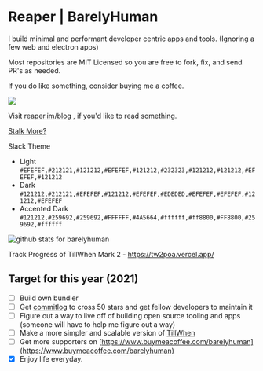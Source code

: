 # Reaper | BarelyHuman

I build minimal and performant developer centric apps and tools. (Ignoring a few web and electron apps)

Most repositories are MIT Licensed so you are free to fork, fix, and send PR's as needed.

If you do like something, consider buying me a coffee.

<a href="https://www.buymeacoffee.com/barelyhuman"><img src="https://img.buymeacoffee.com/button-api/?text=Buy me a coffee&emoji=&slug=barelyhuman&button_colour=000000&font_colour=ffffff&font_family=Inter&outline_colour=ffffff&coffee_colour=FFDD00"></a>


Visit [reaper.im/blog](https://reaper.im/blog) , if you'd like to read something.

[Stalk More?](https://gitstalk.netlify.app/barelyhuman)

Slack Theme 
- Light `#EFEFEF,#212121,#121212,#EFEFEF,#121212,#232323,#121212,#121212,#EFEFEF,#121212`
- Dark `#121212,#212121,#EFEFEF,#121212,#EFEFEF,#EDEDED,#EFEFEF,#EFEFEF,#121212,#EFEFEF`
- Accented Dark `#121212,#259692,#259692,#FFFFFF,#4A5664,#ffffff,#ff8800,#FF8800,#259692,#ffffff`

<img  src="https://github-readme-stats.vercel.app/api?username=barelyhuman&show_icons=true&hide_title=true&count_private=true&theme=graywhite" alt="github stats for barelyhuman">

Track Progress of TillWhen Mark 2 - https://tw2poa.vercel.app/

## Target for this year (2021)
- [ ] Build own bundler 
- [ ] Get [commitlog](https://github.com/barelyhuman/commitlog) to cross 50 stars and get fellow developers to maintain it
- [ ] Figure out a way to live off of building open source tooling and apps (someone will have to help me figure out a way)
- [ ] Make a more simpler and scalable version of [TillWhen](https://tillwhen.barelyhuman.dev)
- [ ] Get more supporters on [https://www.buymeacoffee.com/barelyhuman](https://www.buymeacoffee.com/barelyhuman)
- [x] Enjoy life everyday.
